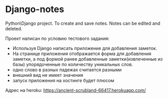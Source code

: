 # Django-notes
Python\Django project. To сreate and save notes. Notes can be edited and deleted.

Проект написан по условию тестового задания:
- Используя Django написать приложение для добавления заметок. 
- На странице приложения отображается форма для
добавления заметки, а под формой ранее добавленные
заметки(извлеченные из базы) упорядоченные по количеству уникальных слов.
- одно слово в разных падежах считается разными
- внешний вид не имеет значения
- запуск приложения на хостинге будет плюсом

Адрес на heroku: https://ancient-scrubland-66417.herokuapp.com/
